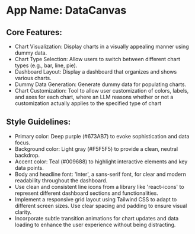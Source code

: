 # **App Name**: DataCanvas

## Core Features:

- Chart Visualization: Display charts in a visually appealing manner using dummy data.
- Chart Type Selection: Allow users to switch between different chart types (e.g., bar, line, pie).
- Dashboard Layout: Display a dashboard that organizes and shows various charts.
- Dummy Data Generation: Generate dummy data for populating charts.
- Chart Customization: Tool to allow user customization of colors, labels, and axes for each chart, where an LLM reasons whether or not a customization actually applies to the specified type of chart

## Style Guidelines:

- Primary color: Deep purple (#673AB7) to evoke sophistication and data focus.
- Background color: Light gray (#F5F5F5) to provide a clean, neutral backdrop.
- Accent color: Teal (#009688) to highlight interactive elements and key data points.
- Body and headline font: 'Inter', a sans-serif font, for clear and modern readability throughout the dashboard.
- Use clean and consistent line icons from a library like 'react-icons' to represent different dashboard sections and functionalities.
- Implement a responsive grid layout using Tailwind CSS to adapt to different screen sizes. Use clear spacing and padding to ensure visual clarity.
- Incorporate subtle transition animations for chart updates and data loading to enhance the user experience without being distracting.